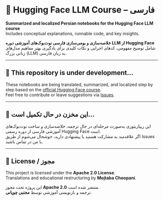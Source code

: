 # 📘 Hugging Face LLM Course – فارسی

**Summarized and localized Persian notebooks for the Hugging Face LLM course**  
Includes conceptual explanations, runnable code, and key insights.

**خلاصه‌سازی و بومی‌سازی فارسی نوت‌بوک‌های آموزشی دوره LLM از Hugging Face**  
شامل توضیح مفهومی، کدهای اجرایی و نکات کلیدی برای یادگیری بهتر مفاهیم مدل‌های زبانی بزرگ (LLM) به زبان فارسی.

---

## 🚧 This repository is under development...

These notebooks are being translated, summarized, and localized step by step based on the [official Hugging Face course](https://huggingface.co/learn/nlp-course).  
Feel free to contribute or leave suggestions via [Issues](https://github.com/Mojtaba-Choopani/huggingface-llm-course-fa-notebooks/issues).

---

## 🚧 این مخزن در حال تکمیل است...

این ریپازیتوری به‌صورت مرحله‌ای در حال ترجمه، خلاصه‌سازی و ساخت نوت‌بوک‌های آموزشی فارسی از دوره رسمی Hugging Face است.  
اگر علاقه‌مند به مشارکت هستید یا پیشنهادی دارید، خوشحال می‌شوم از طریق Issues با من در تماس باشید.

---

## 📝 License / مجوز

This project is licensed under the **Apache 2.0 License**.  
Translations and educational restructuring by **Mojtaba Choopani**.

این پروژه تحت مجوز **Apache 2.0** منتشر شده است.  
ترجمه و بازنویسی آموزشی توسط **مجتبی چوپانی**.
